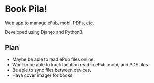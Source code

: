 # Book Pila!

Web app to manage ePub, mobi, PDFs, etc.

Developed using Django and Python3.

## Plan

* Maybe be able to read ePub files online.
* Want to be able to track location read in ePub, mobi, and PDF files.
* Be able to sync files between devices.
* Have cover images for books.
